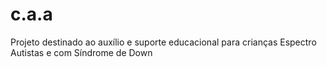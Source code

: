 # c.a.a
Projeto destinado ao auxílio e suporte educacional para crianças Espectro Autistas e com Síndrome de Down
